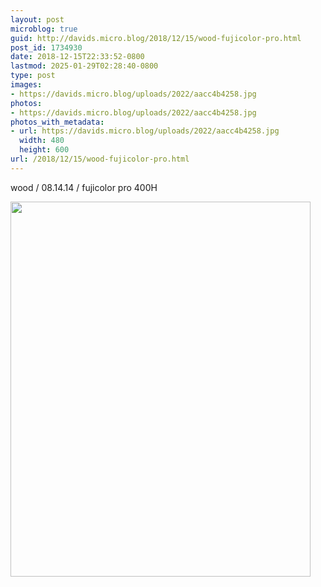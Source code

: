 ```yaml
---
layout: post
microblog: true
guid: http://davids.micro.blog/2018/12/15/wood-fujicolor-pro.html
post_id: 1734930
date: 2018-12-15T22:33:52-0800
lastmod: 2025-01-29T02:28:40-0800
type: post
images:
- https://davids.micro.blog/uploads/2022/aacc4b4258.jpg
photos:
- https://davids.micro.blog/uploads/2022/aacc4b4258.jpg
photos_with_metadata:
- url: https://davids.micro.blog/uploads/2022/aacc4b4258.jpg
  width: 480
  height: 600
url: /2018/12/15/wood-fujicolor-pro.html
---
```

wood / 08.14.14 / fujicolor pro 400H

<img src="/uploads/2022/aacc4b4258.jpg" width="480" height="600" alt="">
